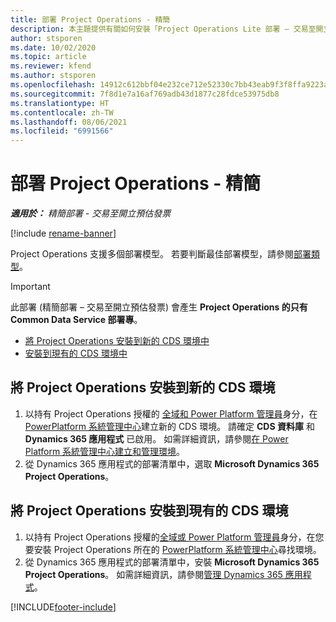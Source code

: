 ```yaml
---
title: 部署 Project Operations - 精簡
description: 本主題提供有關如何安裝「Project Operations Lite 部署 – 交易至開立預估發票」的資訊。
author: stsporen
ms.date: 10/02/2020
ms.topic: article
ms.reviewer: kfend
ms.author: stsporen
ms.openlocfilehash: 14912c612bbf04e232ce712e52330c7bb43eab9f3f8ffa9223a2d2f9ce95eb72
ms.sourcegitcommit: 7f8d1e7a16af769adb43d1877c28fdce53975db8
ms.translationtype: HT
ms.contentlocale: zh-TW
ms.lasthandoff: 08/06/2021
ms.locfileid: "6991566"
---
```

# <a name="deploy-project-operations---lite"></a>部署 Project Operations - 精簡

_**適用於：** 精簡部署 - 交易至開立預估發票_

[!include [rename-banner](~/includes/cc-data-platform-banner.md)]

Project Operations 支援多個部署模型。 若要判斷最佳部署模型，請參閱[部署類型](determine-deployment-type.md)。


> [!IMPORTANT]
> 此部署 (精簡部署 – 交易至開立預估發票) 會產生 **Project Operations 的只有 Common Data Service 部署專**。

- [將 Project Operations 安裝到新的 CDS 環境中](#new)
- [安裝到現有的 CDS 環境中](#existing)



## <a name="install-project-operations-to-a-new-cds-environment"></a><a name="new"></a>將 Project Operations 安裝到新的 CDS 環境

1. 以持有 Project Operations 授權的 [全域和 Power Platform 管理員](/power-platform/admin/global-service-administrators-can-administer-without-license)身分，在 [PowerPlatform 系統管理中心](https://admin.powerplatform.com)建立新的 CDS 環境。 請確定 **CDS 資料庫** 和 **Dynamics 365 應用程式** 已啟用。 如需詳細資訊，請參閱[在 Power Platform 系統管理中心建立和管理環境](/power-platform/admin/create-environment#create-an-environment-in-the-power-platform-admin-center)。
2. 從 Dynamics 365 應用程式的部署清單中，選取 **Microsoft Dynamics 365 Project Operations**。


## <a name="install-project-operations-to-an-existing-cds-environment"></a><a name="existing"></a>將 Project Operations 安裝到現有的 CDS 環境

1. 以持有 Project Operations 授權的[全域或 Power Platform 管理員](/power-platform/admin/global-service-administrators-can-administer-without-license)身分，在您要安裝 Project Operations 所在的 [PowerPlatform 系統管理中心](https://admin.powerplatform.com)尋找環境。
2. 從 Dynamics 365 應用程式的部署清單中，安裝 **Microsoft Dynamics 365 Project Operations**。 如需詳細資訊，請參閱[管理 Dynamics 365 應用程式](/power-platform/admin/manage-apps)。




[!INCLUDE[footer-include](../includes/footer-banner.md)]